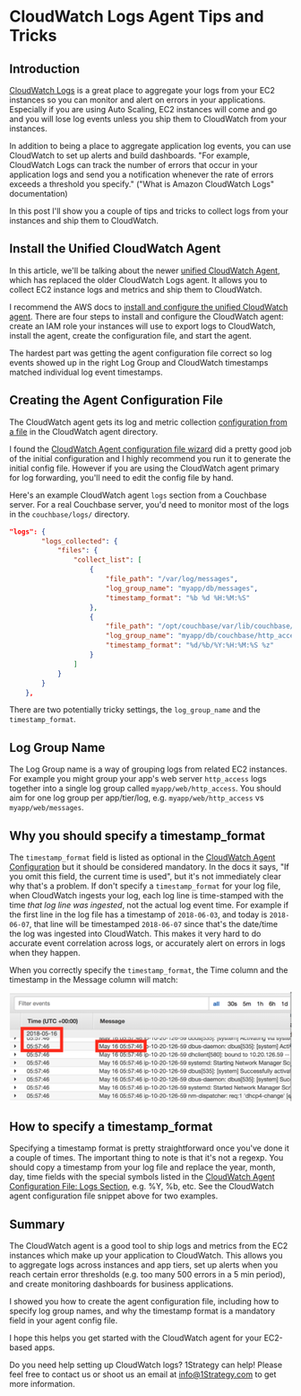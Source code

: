 # CloudWatch Logs Agent Tips and Tricks

## Introduction
[CloudWatch Logs](https://docs.aws.amazon.com/AmazonCloudWatch/latest/logs/WhatIsCloudWatchLogs.html) is a great place to aggregate your logs from your EC2 instances
so you can monitor and alert on errors in your applications. Especially if you
are using Auto Scaling, EC2 instances will come and go and you will lose log
events unless you ship them to CloudWatch from your instances.

In addition to being a place to aggregate application log events, you can use
CloudWatch to set up alerts and build dashboards. "For example, CloudWatch Logs
can track the number of errors that occur in your application logs and send you
a notification whenever the rate of errors exceeds a threshold you specify."
("What is Amazon CloudWatch Logs" documentation)

In this post I'll show you a couple of tips and tricks to collect logs from your
instances and ship them to CloudWatch.

## Install the Unified CloudWatch Agent

In this article, we'll be talking about the newer [unified CloudWatch Agent](https://docs.aws.amazon.com/AmazonCloudWatch/latest/monitoring/Install-CloudWatch-Agent.html),
which has replaced the older CloudWatch Logs agent. It allows you to collect EC2
instance logs and metrics and ship them to CloudWatch.

I recommend the AWS docs to [install and configure the unified CloudWatch
agent](https://docs.aws.amazon.com/AmazonCloudWatch/latest/monitoring/Install-CloudWatch-Agent.html).
There are four steps to install and configure the CloudWatch agent: create an
IAM role your instances will use to export logs to CloudWatch, install the
agent, create the configuration file, and start the agent.

The hardest part was getting the agent configuration file correct so log events
showed up in the right Log Group and CloudWatch timestamps matched individual
log event timestamps.

## Creating the Agent Configuration File

The CloudWatch agent gets its log and metric collection [configuration from a
file](https://docs.aws.amazon.com/AmazonCloudWatch/latest/monitoring/CloudWatch-Agent-Configuration-File-Details.html)
in the CloudWatch agent directory.

I found the [CloudWatch Agent configuration file
wizard](https://docs.aws.amazon.com/AmazonCloudWatch/latest/monitoring/create-cloudwatch-agent-configuration-file-wizard.html)
did a pretty good job of the initial configuration and I highly recommend you
run it to generate the initial config file. However if you are using the
CloudWatch agent primary for log forwarding, you'll need to edit the config file
by hand.

Here's an example CloudWatch agent `logs` section from a Couchbase server. For a
real Couchbase server, you'd need to monitor most of the logs in the
`couchbase/logs/` directory.

```json
"logs": {
        "logs_collected": {
            "files": {
                "collect_list": [
                    {
                        "file_path": "/var/log/messages",
                        "log_group_name": "myapp/db/messages",
                        "timestamp_format": "%b %d %H:%M:%S"
                    },
                    {
                        "file_path": "/opt/couchbase/var/lib/couchbase/logs/http_access.log",
                        "log_group_name": "myapp/db/couchbase/http_access",
                        "timestamp_format": "%d/%b/%Y:%H:%M:%S %z"
                    }
                ]
            }
        }
    },
```

There are two potentially tricky settings, the `log_group_name` and the `timestamp_format`.

## Log Group Name

The Log Group name is a way of grouping logs from related EC2 instances. For
example you might group your app's web server `http_access` logs together into a
single log group called `myapp/web/http_access`. You should aim for one log
group per app/tier/log, e.g. `myapp/web/http_access` vs `myapp/web/messages`.

## Why you should specify a timestamp_format

The `timestamp_format` field is listed as optional in the [CloudWatch Agent
Configuration](https://docs.aws.amazon.com/AmazonCloudWatch/latest/monitoring/CloudWatch-Agent-Configuration-File-Details.html)
but it should be considered mandatory. In the docs it says, "If you omit this
field, the current time is used", but it's not immediately clear why that's a
problem. If don't specify a `timestamp_format` for your log file, when
CloudWatch ingests your log, each log line is time-stamped with the time
_that log line was ingested_, not the actual log event time. For example if the
first line in the log file has a timestamp of `2018-06-03`, and today is
`2018-06-07`, that line will be timestamped `2018-06-07` since that's the
date/time the log was ingested into CloudWatch. This makes it very hard to do
accurate event correlation across logs, or accurately alert on errors in logs when they happen.

When you correctly specify the `timestamp_format`, the Time column and the
timestamp in the Message column will match:

![Log with correct timestamps](./img/var-log-messages.png)

## How to specify a timestamp_format

Specifying a timestamp format is pretty straightforward once you've done it a
couple of times. The important thing to note is that it's not a regexp. You
should copy a timestamp from your log file and replace the year, month, day,
time fields with the special symbols listed in the [CloudWatch Agent
Configuration File: Logs
Section](https://docs.aws.amazon.com/AmazonCloudWatch/latest/monitoring/CloudWatch-Agent-Configuration-File-Details.html),
e.g. %Y, %b, etc. See the CloudWatch agent configuration file snippet above for
two examples.

## Summary

The CloudWatch agent is a good tool to ship logs and metrics from the EC2
instances which make up your application to CloudWatch. This allows you to
aggregate logs across instances and app tiers, set up alerts when you reach
certain error thresholds (e.g. too many 500 errors in a 5 min period), and
create monitoring dashboards for business applications.

I showed you how to create the agent configuration file, including how to
specify log group names, and why the timestamp format is a mandatory field in
your agent config file.

I hope this helps you get started with the CloudWatch agent for your EC2-based
apps.

Do you need help setting up CloudWatch logs? 1Strategy can help! Please feel free to contact us or shoot us an email at info@1Strategy.com to get more information.